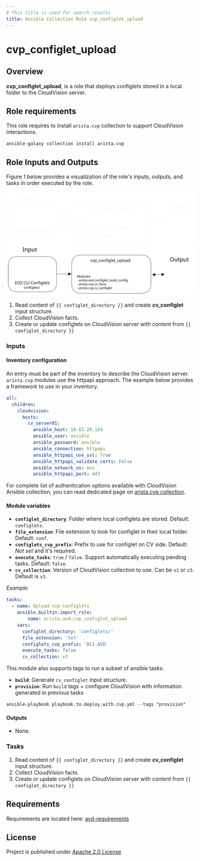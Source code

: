 ```yaml
---
# This title is used for search results
title: Ansible Collection Role cvp_configlet_upload
---
```

<!--
  ~ Copyright (c) 2023-2024 Arista Networks, Inc.
  ~ Use of this source code is governed by the Apache License 2.0
  ~ that can be found in the LICENSE file.
  -->

# cvp_configlet_upload

## Overview

**cvp_configlet_upload**, is a role that deploys configlets stored in a local folder to the CloudVision server.

## Role requirements

This role requires to install `arista.cvp` collection to support CloudVision interactions.

```shell
ansible-galaxy collection install arista.cvp
```

## Role Inputs and Outputs

Figure 1 below provides a visualization of the role's inputs, outputs, and tasks in order executed by the role.

![Figure 1: Ansible Role cvp_configlet_upload](../../docs/_media/cvp_configlet_upload_dark.svg#only-dark)
![Figure 1: Ansible Role cvp_configlet_upload](../../docs/_media/cvp_configlet_upload_light.svg#only-light)

1. Read content of `{{ configlet_directory }}` and create **cv_configlet** input structure.
2. Collect CloudVision facts.
3. Create or update configlets on CloudVision server with content from `{{ configlet_directory }}`

### Inputs

#### Inventory configuration

An entry must be part of the inventory to describe the CloudVision server. `arista.cvp` modules use the httpapi approach. The example below provides a framework to use in your inventory.

```yaml
all:
  children:
    cloudvision:
      hosts:
        cv_server01:
          ansible_host: 10.83.28.164
          ansible_user: ansible
          ansible_password: ansible
          ansible_connection: httpapi
          ansible_httpapi_use_ssl: True
          ansible_httpapi_validate_certs: False
          ansible_network_os: eos
          ansible_httpapi_port: 443
```

For complete list of authentication options available with CloudVision Ansible collection, you can read dedicated page on [arista.cvp collection](https://cvp.avd.sh/en/latest/docs/how-to/cvp-authentication/).

#### Module variables

- **`configlet_directory`**: Folder where local configlets are stored. Default: `configlets`.
- **`file_extension`**: File extension to look for configlet in their local folder. Default: `conf`.
- **`configlets_cvp_prefix`**: Prefix to use for configlet on CV side. Default: *Not set* and it's required.
- **`execute_tasks`**:  `true` / `false`. Support automatically executing pending tasks. Default: `false`.
- **`cv_collection`**: Version of CloudVision collection to use. Can be `v1` or `v3`. Default is `v3`.

*Example*:

```yaml
tasks:
  - name: Upload cvp configlets
    ansible.builtin.import_role:
        name: arista.avd.cvp_configlet_upload
    vars:
      configlet_directory: 'configlets/'
      file_extension: 'txt'
      configlets_cvp_prefix: 'DC1-AVD'
      execute_tasks: false
      cv_collection: v3
```

This module also supports tags to run a subset of ansible tasks:

- **`build`**: Generate `cv_configlet` input structure.
- **`provision`**: Run `build` tags + configure CloudVision with information generated in previous tasks

```shell
ansible-playbook playbook.to.deploy.with.cvp.yml --tags "provision"
```

#### Outputs

- None.

### Tasks

1. Read content of `{{ configlet_directory }}` and create **cv_configlet** input structure.
2. Collect CloudVision facts.
3. Create or update configlets on CloudVision server with content from `{{ configlet_directory }}`

## Requirements

Requirements are located here: [avd-requirements](../../docs/installation/collection-installation.md#python-requirements-installation)

## License

Project is published under [Apache 2.0 License](../../LICENSE)
